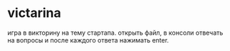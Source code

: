 # victarina
игра в викторину на тему стартапа.
открыть файл, в консоли отвечать на вопросы и после каждого ответа нажимать enter.
